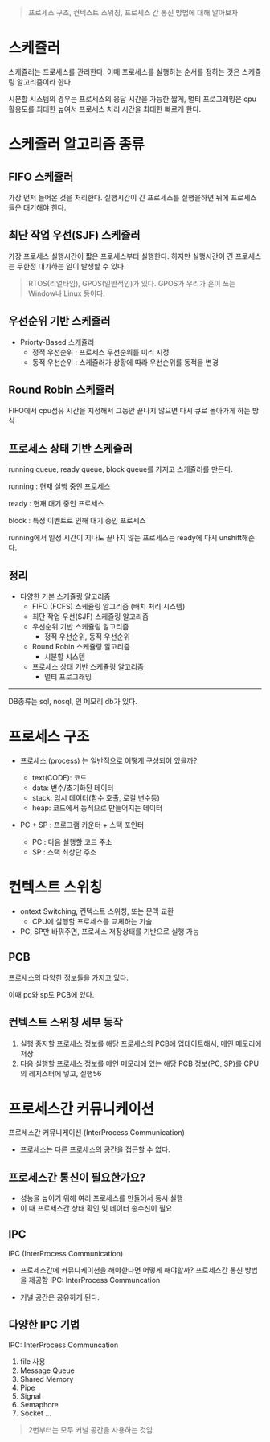 > 프로세스 구조, 컨텍스트 스위칭, 프로세스 간 통신 방법에 대해 알아보자



# 스케쥴러

스케쥴러는 프로세스를 관리한다. 이때 프로세스를 실행하는 순서를 정하는 것은 스케쥴링 알고리즘이라 한다.

시분할 시스템의 경우는 프로세스의 응답 시간을 가능한 짧게, 멀티 프로그래밍은 cpu 활용도를 최대한 높여서 프로세스 처리 시간을 최대한 빠르게 한다.



# 스케쥴러 알고리즘 종류

## FIFO 스케쥴러

가장 먼저 들어온 것을 처리한다. 실행시간이 긴 프로세스를 실행을하면 뒤에 프로세스들은 대기해야 한다.



## 최단 작업 우선(SJF) 스케쥴러

가장 프로세스 실행시간이 짧은 프로세스부터 실행한다. 하지만 실행시간이 긴 프로세스는 무한정 대기하는 일이 발생할 수 있다.

> RTOS(리얼타임), GPOS(일반적인)가 있다. GPOS가 우리가 흔이 쓰는 Window나 Linux 등이다. 



## 우선순위 기반 스케쥴러

- Priorty-Based 스케쥴러
  - 정적 우선순위 : 프로세스 우선순위를 미리 지정
  - 동적 우선순위 : 스케쥴러가 상황에 따라 우선순위를 동적을 변경



## Round Robin 스케쥴러

FIFO에서 cpu점유 시간을 지정해서 그동안 끝나지 않으면 다시 큐로 돌아가게 하는 방식



## 프로세스 상태 기반 스케쥴러

running queue, ready queue, block queue를 가지고 스케쥴러를 만든다.

running : 현재 실행 중인 프로세스

ready : 현재 대기 중인 프로세스

block : 특정 이벤트로 인해 대기 중인 프로세스

running에서 일정 시간이 지나도 끝나지 않는 프로세스는 ready에 다시 unshift해준다.



## 정리

- 다양한 기본 스케쥴링 알고리즘 
  - FIFO (FCFS) 스케쥴링 알고리즘 (배치 처리 시스템) 
  - 최단 작업 우선(SJF) 스케쥴링 알고리즘 
  - 우선순위 기반 스케쥴링 알고리즘 
    - 정적 우선순위, 동적 우선순위 
  - Round Robin 스케쥴링 알고리즘 
    - 시분할 시스템 
  - 프로세스 상태 기반 스케쥴링 알고리즘 
    - 멀티 프로그래밍

---

DB종류는 sql, nosql, 인 메모리 db가 있다.



# 프로세스 구조

- 프로세스 (process) 는 일반적으로 어떻게 구성되어 있을까? 
  - text(CODE): 코드 
  - data: 변수/초기화된 데이터 
  - stack: 임시 데이터(함수 호출, 로컬 변수등) 
  - heap: 코드에서 동적으로 만들어지는 데이터

- PC + SP : 프로그램 카운터 + 스택 포인터
  - PC : 다음 실행할 코드 주소
  - SP : 스택 최상단 주소

# 컨텍스트 스위칭

- ontext Switching, 컨텍스트 스위칭, 또는 문맥 교환 
  - CPU에 실행할 프로세스를 교체하는 기술 
- PC, SP만 바꿔주면, 프로세스 저장상태를 기반으로 실행 가능

## PCB

프로세스의 다양한 정보들을 가지고 있다.

이때 pc와 sp도 PCB에 있다.

## 컨텍스트 스위칭 세부 동작 

1. 실행 중지할 프로세스 정보를 해당 프로세스의 PCB에 업데이트해서, 메인 메모리에 저장 
2. 다음 실행할 프로세스 정보를 메인 메모리에 있는 해당 PCB 정보(PC, SP)를 CPU의 레지스터에 넣고, 실행56



# 프로세스간 커뮤니케이션

프로세스간 커뮤니케이션 (InterProcess Communication)

- 프로세스는 다른 프로세스의 공간을 접근할 수 없다.



## 프로세스간 통신이 필요한가요?

- 성능을 높이기 위해 여러 프로세스를 만들어서 동시 실행
-  이 때 프로세스간 상태 확인 및 데이터 송수신이 필요



## IPC

IPC (InterProcess Communication)

- 프로세스간에 커뮤니케이션을 해야한다면 어떻게 해야할까? 프로세스간 통신 방법을 제공함 IPC: InterProcess Communcation

- 커널 공간은 공유하게 된다.



## 다양한 IPC 기법

 IPC: InterProcess Communcation 

1. file 사용 
2. Message Queue 
3. Shared Memory 
4. Pipe 
5. Signal 
6. Semaphore 
7. Socket ... 

> 2번부터는 모두 커널 공간을 사용하는 것임